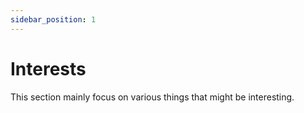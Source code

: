 ```yaml
---
sidebar_position: 1
---
```


# Interests

This section mainly focus on various things that might be interesting.
